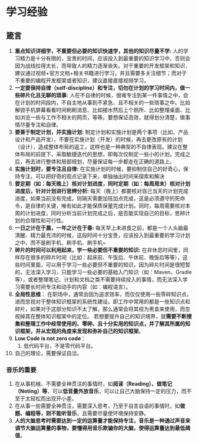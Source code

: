# 学习经验

## 箴言


1. **重点知识详细学，不重要但必要的知识快速学，其他的知识尽量不学:** 
    人的学习精力是十分有限的，宝贵的时间，应该投入到最重要的知识学习中，否则会因为战线拉得太长，而导致人的精力逐渐丧失。对于重要的开发框架和知识，建议通过视频+官方文档+相关书籍进行学习，并且需要多关注细节；而对于不重要的编程开发框架或者知识，建议直接直接视频学习。  
2.  **一定要保持自律（self-discipline）和专注，切勿在计划的学习时间内，做一些碎片化且无聊的琐事:** 
    人在不自律的时候，很难专注到某一件事情之中，会在计划的时间段内，不自主地从事到不紧急、且不相关的一些琐事之中。比如解锁手机屏幕看看时间刷刷消息、比如接水然后上个厕所、比如整理桌面、比如浏览一些与工作不相关的网页，等等。要想保证高效，就得划分清楚，做事情尽量专注和自律。  
3.  **要善于制定计划，并实施计划:** 
    制定计划和实施计划是两个事项（比如，产品设计和产品开发），不要在实施计划（开发）的时候，再去更改原有的计划（设计），造成整体布局的返工，这样也是一种典型的不自律表现。建议在整体布局的前提下，采取敏捷迭代的思想，即每次仅制定一些小的计划，完成之后，再去进行整体和局部规划，尽量保证每一步都走在正确的道路上。
4.  **实施计划时，要专注且自律:** 
    在实施计划的时候，要抑制住自己的好奇心，保持专注，可以把好奇的观点记录下来，单独抽出时间来探索和解决
5.  **要定期（如：每天晚上）核对计划进度，同时定期（如：每周周末）核对计划进度后，针对计划进行思辨分析:** 
    每天（晚上）都要核对自己当天的计划完成进度，如果当前没有完成，则隔天需要加班加点完成，这是必须遵守的死命令，是自律的关键，唯有如此才能保质保量完成计划。同时，每周需要核对本周的计划进度，同时分析当前计划完成之后，是否能实现自己的目标，思辨计划的合理性和可行性。  
6.  **一日之计在于晨，一年之计在于春:** 
    每天早上未进食之前，都是一个人头脑最清醒、精力最充沛的时候，这段时间十分宝贵，应该投入到最重要的学习计划之中，而不是刷手机、刷手机、刷手机~  
7.  **碎片的时间可以利用起来，学一些必要但不重要的知识:** 
    在非休息时间里，同样存在很多的碎片时间（比如：起床前、午饭后、午休前、晚饭后等等），这些时间里面，可以用于学习一些必要但不重要的知识，因为碎片时间是很短暂的，无法深入学习，只能学习一些必要的基础入门知识（如：Maven、Gradle等），或者整理笔记、计划和文档之类不需要持续投入的事情，而无法深入学习需要长时间专注和动手的内容（如：编程语言）。
8. **全局性思维**：
	在职场中，通常会因为追求效率，而仅仅使用一些零碎知识点，进而忽视对于整体知识框架的系统性建设。即工作中常用的都是一些知识点和碎片，如果对于这部分知识不太了解，那么通常会将其视为黑盒来使用，而忽视掉其在整体知识框架中的定位。
	若想要提升自己的知识境界，就**需要不断搜集和整理工作中经常使用的、零碎、且十分实用的知识点，并了解其所属的知识框架，并从宏观的角度来发现和弥补自己的知识框架**。
9. **Low Code is not zero code**：
	1. 低代码平台，不是零代码平台。
10. 自己的理论，需要保证自洽。



### 音乐的重要

1. 在从事机械、不需要全神贯注的事情时，如**阅读（Reading）、做笔记（Noting）等**，可以**低音量外放音乐**，可以让自己大脑保持一定的压力，而不至于太轻松而出现开小差。
2. 在从事一些需要全神贯注，需要深入思考，乃至于自言自语的事情时，如**做题、编程等，则不能听音乐**，且需要尽量使环境保持安静。
3. **人的大脑思考时需要达到一定的运算量才能保持专注，音乐是一种通过声音来调节大脑运算量的事物，要懂得用音乐欺骗你的大脑，使得运算量达到最低阈值**。